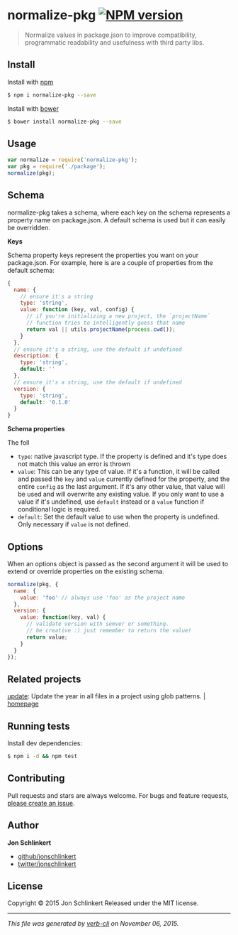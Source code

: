 # normalize-pkg [![NPM version](https://badge.fury.io/js/normalize-pkg.svg)](http://badge.fury.io/js/normalize-pkg)

> Normalize values in package.json to improve compatibility, programmatic readability and usefulness with third party libs.

## Install

Install with [npm](https://www.npmjs.com/)

```sh
$ npm i normalize-pkg --save
```

Install with [bower](http://bower.io/)

```sh
$ bower install normalize-pkg --save
```

## Usage

```js
var normalize = require('normalize-pkg');
var pkg = require('./package');
normalize(pkg);
```

## Schema

normalize-pkg takes a schema, where each key on the schema represents a property name on package.json. A default schema is used but it can easily be overridden.

**Keys**

Schema property keys represent the properties you want on your package.json. For example, here is are a couple of properties from the default schema:

```js
{
  name: {
    // ensure it's a string
    type: 'string',
    value: function (key, val, config) {
      // if you're initializing a new project, the `projectName`
      // function tries to intelligently guess that name
      return val || utils.projectName(process.cwd());
    }
  },
  // ensure it's a string, use the default if undefined
  description: {
    type: 'string',
    default: ''
  },
  // ensure it's a string, use the default if undefined
  version: {
    type: 'string',
    default: '0.1.0'
  }
}
```

**Schema properties**

The foll

* `type`: native javascript type. If the property is defined and it's type does not match this value an error is thrown
* `value`: This can be any type of value. If it's a function, it will be called and passed the `key` and `value` currently defined for the property, and the entire `config` as the last argument. If it's any other value, that value will be used and will overwrite any existing value. If you only want to use a value if it's undefined, use `default` instead or a `value` function if conditional logic is required.
* `default`: Set the default value to use when the property is undefined. Only necessary if `value` is not defined.

## Options

When an options object is passed as the second argument it will be used to extend or override properties on the existing schema.

```js
normalize(pkg, {
  name: {
    value: 'foo' // always use 'foo' as the project name
  },
  version: {
    value: function(key, val) {
      // validate version with semver or something. 
      // be creative :) just remember to return the value!
      return value;
    }
  }
});
```

## Related projects

[update](https://www.npmjs.com/package/update): Update the year in all files in a project using glob patterns. | [homepage](https://github.com/jonschlinkert/update)

## Running tests

Install dev dependencies:

```sh
$ npm i -d && npm test
```

## Contributing

Pull requests and stars are always welcome. For bugs and feature requests, [please create an issue](https://github.com/jonschlinkert/normalize-pkg/issues/new).

## Author

**Jon Schlinkert**

+ [github/jonschlinkert](https://github.com/jonschlinkert)
+ [twitter/jonschlinkert](http://twitter.com/jonschlinkert)

## License

Copyright © 2015 Jon Schlinkert
Released under the MIT license.

***

_This file was generated by [verb-cli](https://github.com/assemble/verb-cli) on November 06, 2015._